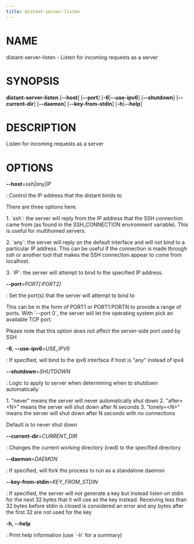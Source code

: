 ```yaml
---
title: distant-server-listen
---
```


# NAME

distant-server-listen - Listen for incoming requests as a server

# SYNOPSIS

**distant-server-listen** \[**\--host**\] \[**\--port**\]
\[**-6**\|**\--use-ipv6**\] \[**\--shutdown**\] \[**\--current-dir**\]
\[**\--daemon**\] \[**\--key-from-stdin**\] \[**-h**\|**\--help**\]

# DESCRIPTION

Listen for incoming requests as a server

# OPTIONS

**\--host**=*ssh\|any\|IP*

:   Control the IP address that the distant binds to

There are three options here:

1\. \`ssh\`: the server will reply from the IP address that the SSH
connection came from (as found in the SSH_CONNECTION environment
variable). This is useful for multihomed servers.

2\. \`any\`: the server will reply on the default interface and will not
bind to a particular IP address. This can be useful if the connection is
made through ssh or another tool that makes the SSH connection appear to
come from localhost.

3\. \`IP\`: the server will attempt to bind to the specified IP address.

**\--port**=*PORT\[:PORT2\]*

:   Set the port(s) that the server will attempt to bind to

This can be in the form of PORT1 or PORT1:PORTN to provide a range of
ports. With \`\--port 0\`, the server will let the operating system pick
an available TCP port.

Please note that this option does not affect the server-side port used
by SSH

**-6**, **\--use-ipv6**=*USE_IPV6*

:   If specified, will bind to the ipv6 interface if host is \"any\"
    instead of ipv4

**\--shutdown**=*SHUTDOWN*

:   Logic to apply to server when determining when to shutdown
    automatically

1\. \"never\" means the server will never automatically shut down 2.
\"after=\<N\>\" means the server will shut down after N seconds 3.
\"lonely=\<N\>\" means the server will shut down after N seconds with no
connections

Default is to never shut down

**\--current-dir**=*CURRENT_DIR*

:   Changes the current working directory (cwd) to the specified
    directory

**\--daemon**=*DAEMON*

:   If specified, will fork the process to run as a standalone daemon

**\--key-from-stdin**=*KEY_FROM_STDIN*

:   If specified, the server will not generate a key but instead listen
    on stdin for the next 32 bytes that it will use as the key instead.
    Receiving less than 32 bytes before stdin is closed is considered an
    error and any bytes after the first 32 are not used for the key

**-h**, **\--help**

:   Print help information (use \`-h\` for a summary)
